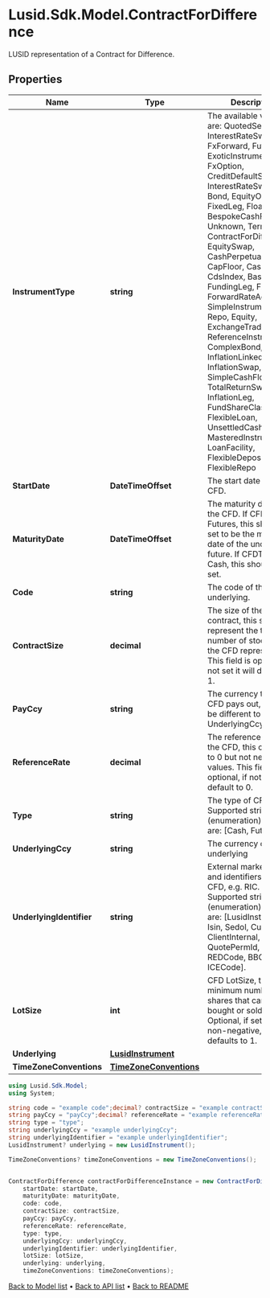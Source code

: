 # Lusid.Sdk.Model.ContractForDifference
LUSID representation of a Contract for Difference.

## Properties

Name | Type | Description | Notes
------------ | ------------- | ------------- | -------------
**InstrumentType** | **string** | The available values are: QuotedSecurity, InterestRateSwap, FxForward, Future, ExoticInstrument, FxOption, CreditDefaultSwap, InterestRateSwaption, Bond, EquityOption, FixedLeg, FloatingLeg, BespokeCashFlowsLeg, Unknown, TermDeposit, ContractForDifference, EquitySwap, CashPerpetual, CapFloor, CashSettled, CdsIndex, Basket, FundingLeg, FxSwap, ForwardRateAgreement, SimpleInstrument, Repo, Equity, ExchangeTradedOption, ReferenceInstrument, ComplexBond, InflationLinkedBond, InflationSwap, SimpleCashFlowLoan, TotalReturnSwap, InflationLeg, FundShareClass, FlexibleLoan, UnsettledCash, Cash, MasteredInstrument, LoanFacility, FlexibleDeposit, FlexibleRepo | 
**StartDate** | **DateTimeOffset** | The start date of the CFD. | 
**MaturityDate** | **DateTimeOffset** | The maturity date for the CFD. If CFDType is Futures, this should be set to be the maturity date of the underlying  future. If CFDType is Cash, this should not be set. | [optional] 
**Code** | **string** | The code of the underlying. | [optional] 
**ContractSize** | **decimal** | The size of the CFD contract, this should represent the total number of stocks that the CFD represents.   This field is optional, if not set it will default to 1. | [optional] 
**PayCcy** | **string** | The currency that this CFD pays out, this can be different to the UnderlyingCcy. | 
**ReferenceRate** | **decimal** | The reference rate of the CFD, this can be set to 0 but not negative values.  This field is optional, if not set it will default to 0. | [optional] 
**Type** | **string** | The type of CFD.    Supported string (enumeration) values are: [Cash, Futures]. | 
**UnderlyingCcy** | **string** | The currency of the underlying | [optional] 
**UnderlyingIdentifier** | **string** | External market codes and identifiers for the CFD, e.g. RIC.    Supported string (enumeration) values are: [LusidInstrumentId, Isin, Sedol, Cusip, ClientInternal, Figi, RIC, QuotePermId, REDCode, BBGId, ICECode]. | [optional] 
**LotSize** | **int** | CFD LotSize, the minimum number of shares that can be bought or sold at once.  Optional, if set must be non-negative, if not set defaults to 1. | [optional] 
**Underlying** | [**LusidInstrument**](LusidInstrument.md) |  | [optional] 
**TimeZoneConventions** | [**TimeZoneConventions**](TimeZoneConventions.md) |  | [optional] 

```csharp
using Lusid.Sdk.Model;
using System;

string code = "example code";decimal? contractSize = "example contractSize";
string payCcy = "payCcy";decimal? referenceRate = "example referenceRate";
string type = "type";
string underlyingCcy = "example underlyingCcy";
string underlyingIdentifier = "example underlyingIdentifier";
LusidInstrument? underlying = new LusidInstrument();

TimeZoneConventions? timeZoneConventions = new TimeZoneConventions();


ContractForDifference contractForDifferenceInstance = new ContractForDifference(
    startDate: startDate,
    maturityDate: maturityDate,
    code: code,
    contractSize: contractSize,
    payCcy: payCcy,
    referenceRate: referenceRate,
    type: type,
    underlyingCcy: underlyingCcy,
    underlyingIdentifier: underlyingIdentifier,
    lotSize: lotSize,
    underlying: underlying,
    timeZoneConventions: timeZoneConventions);
```

[Back to Model list](../README.md#documentation-for-models) &#8226; [Back to API list](../README.md#documentation-for-api-endpoints) &#8226; [Back to README](../README.md)
